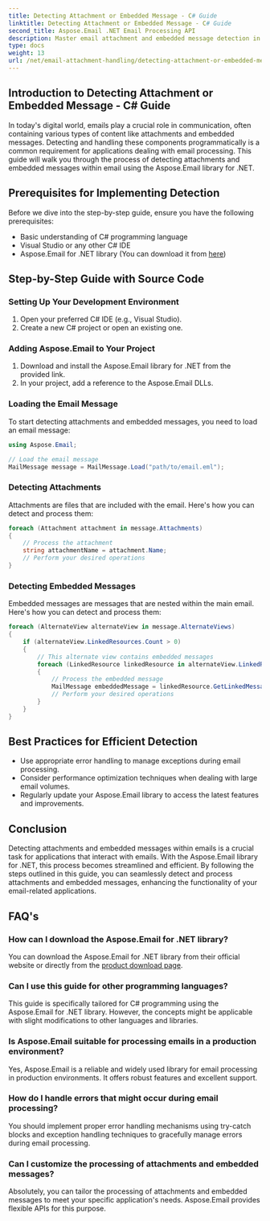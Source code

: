 ```yaml
---
title: Detecting Attachment or Embedded Message - C# Guide
linktitle: Detecting Attachment or Embedded Message - C# Guide
second_title: Aspose.Email .NET Email Processing API
description: Master email attachment and embedded message detection in C# using Aspose.Email for .NET. Elevate your email handling with our comprehensive guide.
type: docs
weight: 13
url: /net/email-attachment-handling/detecting-attachment-or-embedded-message-csharp-guide/
---
```


## Introduction to Detecting Attachment or Embedded Message - C# Guide

In today's digital world, emails play a crucial role in communication, often containing various types of content like attachments and embedded messages. Detecting and handling these components programmatically is a common requirement for applications dealing with email processing. This guide will walk you through the process of detecting attachments and embedded messages within email using the Aspose.Email library for .NET.

## Prerequisites for Implementing Detection

Before we dive into the step-by-step guide, ensure you have the following prerequisites:

- Basic understanding of C# programming language
- Visual Studio or any other C# IDE
- Aspose.Email for .NET library (You can download it from [here](https://products.aspose.com/email/net))

## Step-by-Step Guide with Source Code

### Setting Up Your Development Environment

1. Open your preferred C# IDE (e.g., Visual Studio).
2. Create a new C# project or open an existing one.

### Adding Aspose.Email to Your Project

1. Download and install the Aspose.Email library for .NET from the provided link.
2. In your project, add a reference to the Aspose.Email DLLs.

### Loading the Email Message

To start detecting attachments and embedded messages, you need to load an email message:

```csharp
using Aspose.Email;

// Load the email message
MailMessage message = MailMessage.Load("path/to/email.eml");
```

### Detecting Attachments

Attachments are files that are included with the email. Here's how you can detect and process them:

```csharp
foreach (Attachment attachment in message.Attachments)
{
    // Process the attachment
    string attachmentName = attachment.Name;
    // Perform your desired operations
}
```

### Detecting Embedded Messages

Embedded messages are messages that are nested within the main email. Here's how you can detect and process them:

```csharp
foreach (AlternateView alternateView in message.AlternateViews)
{
    if (alternateView.LinkedResources.Count > 0)
    {
        // This alternate view contains embedded messages
        foreach (LinkedResource linkedResource in alternateView.LinkedResources)
        {
            // Process the embedded message
            MailMessage embeddedMessage = linkedResource.GetLinkedMessage();
            // Perform your desired operations
        }
    }
}
```

## Best Practices for Efficient Detection

- Use appropriate error handling to manage exceptions during email processing.
- Consider performance optimization techniques when dealing with large email volumes.
- Regularly update your Aspose.Email library to access the latest features and improvements.

## Conclusion

Detecting attachments and embedded messages within emails is a crucial task for applications that interact with emails. With the Aspose.Email library for .NET, this process becomes streamlined and efficient. By following the steps outlined in this guide, you can seamlessly detect and process attachments and embedded messages, enhancing the functionality of your email-related applications.

## FAQ's

### How can I download the Aspose.Email for .NET library?

You can download the Aspose.Email for .NET library from their official website or directly from the [product download page](https://products.aspose.com/email/net).

### Can I use this guide for other programming languages?

This guide is specifically tailored for C# programming using the Aspose.Email for .NET library. However, the concepts might be applicable with slight modifications to other languages and libraries.

### Is Aspose.Email suitable for processing emails in a production environment?

Yes, Aspose.Email is a reliable and widely used library for email processing in production environments. It offers robust features and excellent support.

### How do I handle errors that might occur during email processing?

You should implement proper error handling mechanisms using try-catch blocks and exception handling techniques to gracefully manage errors during email processing.

### Can I customize the processing of attachments and embedded messages?

Absolutely, you can tailor the processing of attachments and embedded messages to meet your specific application's needs. Aspose.Email provides flexible APIs for this purpose.
